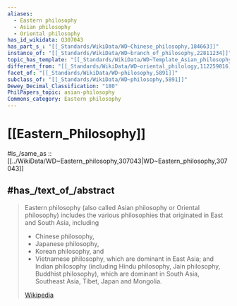```yaml
---
aliases:
  - Eastern philosophy 
  - Asian philosophy 
  - Oriental philosophy
has_id_wikidata: Q307043
has_part_s_: "[[_Standards/WikiData/WD~Chinese_philosophy,184663]]"
instance_of: "[[_Standards/WikiData/WD~branch_of_philosophy,22811234]]"
topic_has_template: "[[_Standards/WikiData/WD~Template_Asian_philosophy_sidebar,58195448]]"
different_from: "[[_Standards/WikiData/WD~oriental_philology,112259816]]"
facet_of: "[[_Standards/WikiData/WD~philosophy,5891]]"
subclass_of: "[[_Standards/WikiData/WD~philosophy,5891]]"
Dewey_Decimal_Classification: "180"
PhilPapers_topic: asian-philosophy
Commons_category: Eastern philosophy
---
```


# [[Eastern_Philosophy]] 

#is_/same_as :: [[../WikiData/WD~Eastern_philosophy,307043|WD~Eastern_philosophy,307043]] 

## #has_/text_of_/abstract 

> Eastern philosophy (also called Asian philosophy or Oriental philosophy) 
> includes the various philosophies that originated in East and South Asia, including 
> - Chinese philosophy, 
> - Japanese philosophy, 
> - Korean philosophy, and 
> - Vietnamese philosophy, 
> which are dominant in East Asia; and Indian philosophy 
> (including Hindu philosophy, Jain philosophy, Buddhist philosophy), 
> which are dominant in South Asia, Southeast Asia, Tibet, Japan and Mongolia.
>
> [Wikipedia](https://en.wikipedia.org/wiki/Eastern%20philosophy) 

